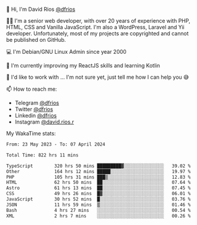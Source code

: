 👋 Hi, I'm David Rios [@dfrios](https://github.com/dfrios)

👨‍💻 I'm a senior web developer, with over 20 years of experience with PHP, HTML, CSS and Vanilla JavaScript. I'm also a WordPress, Laravel and Yii developer. Unfortunately, most of my projects are copyrighted and cannot be published on GitHub.

💻 I'm Debian/GNU Linux Admin since year 2000

🌱 I'm currently improving my ReactJS skills and learning Kotlin

💞️ I'd like to work with ... I'm not sure yet, just tell me how I can help you 😅


📫 How to reach me:
* Telegram [@dfrios](https://t.me/dfrios)
* Twitter [@dfrios](https://twitter.com/dfrios)
* Linkedin [@dfrios](https://linkedin.com/in/dfrios)
* Instagram [@david.rios.r](https://instagram.com/david.rios.r)



My WakaTime stats:
<!--START_SECTION:waka-->

```txt
From: 23 May 2023 - To: 07 April 2024

Total Time: 822 hrs 11 mins

TypeScript        320 hrs 50 mins █████████▓░░░░░░░░░░░░░░░   39.02 %
Other             164 hrs 12 mins █████░░░░░░░░░░░░░░░░░░░░   19.97 %
PHP               105 hrs 31 mins ███▒░░░░░░░░░░░░░░░░░░░░░   12.83 %
HTML              62 hrs 50 mins  ██░░░░░░░░░░░░░░░░░░░░░░░   07.64 %
Astro             61 hrs 13 mins  ██░░░░░░░░░░░░░░░░░░░░░░░   07.45 %
CSS               49 hrs 26 mins  █▓░░░░░░░░░░░░░░░░░░░░░░░   06.01 %
JavaScript        30 hrs 52 mins  █░░░░░░░░░░░░░░░░░░░░░░░░   03.76 %
JSON              11 hrs 59 mins  ▒░░░░░░░░░░░░░░░░░░░░░░░░   01.46 %
Bash              4 hrs 27 mins   ░░░░░░░░░░░░░░░░░░░░░░░░░   00.54 %
XML               2 hrs 7 mins    ░░░░░░░░░░░░░░░░░░░░░░░░░   00.26 %
```

<!--END_SECTION:waka-->
